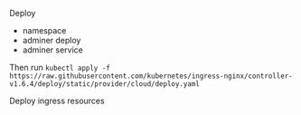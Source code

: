 Deploy 
- namespace
- adminer deploy 
- adminer service

Then run ```kubectl apply -f https://raw.githubusercontent.com/kubernetes/ingress-nginx/controller-v1.6.4/deploy/static/provider/cloud/deploy.yaml```

Deploy ingress resources